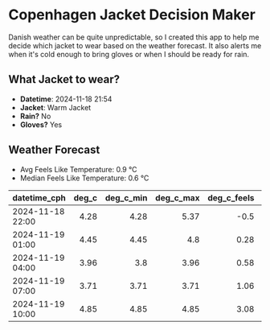 
# Copenhagen Jacket Decision Maker

Danish weather can be quite unpredictable, so I created this app to help me decide which jacket to wear based on the weather forecast. 
It also alerts me when it's cold enough to bring gloves or when I should be ready for rain.

## What Jacket to wear?

- **Datetime**: 2024-11-18 21:54
- **Jacket**: Warm Jacket
- **Rain?** No
- **Gloves?** Yes

## Weather Forecast
- Avg Feels Like Temperature: 0.9 °C
- Median Feels Like Temperature: 0.6 °C

| datetime_cph     |   deg_c |   deg_c_min |   deg_c_max |   deg_c_feels | weather   | wind   | rain   |
|:-----------------|--------:|------------:|------------:|--------------:|:----------|:-------|:-------|
| 2024-11-18 22:00 |    4.28 |        4.28 |        5.37 |         -0.5  | Clouds    | High   | None   |
| 2024-11-19 01:00 |    4.45 |        4.45 |        4.8  |          0.28 | Clouds    | Medium | None   |
| 2024-11-19 04:00 |    3.96 |        3.8  |        3.96 |          0.58 | Clouds    | Low    | None   |
| 2024-11-19 07:00 |    3.71 |        3.71 |        3.71 |          1.06 | Clouds    | Low    | None   |
| 2024-11-19 10:00 |    4.85 |        4.85 |        4.85 |          3.08 | Clouds    | Low    | None   |
        